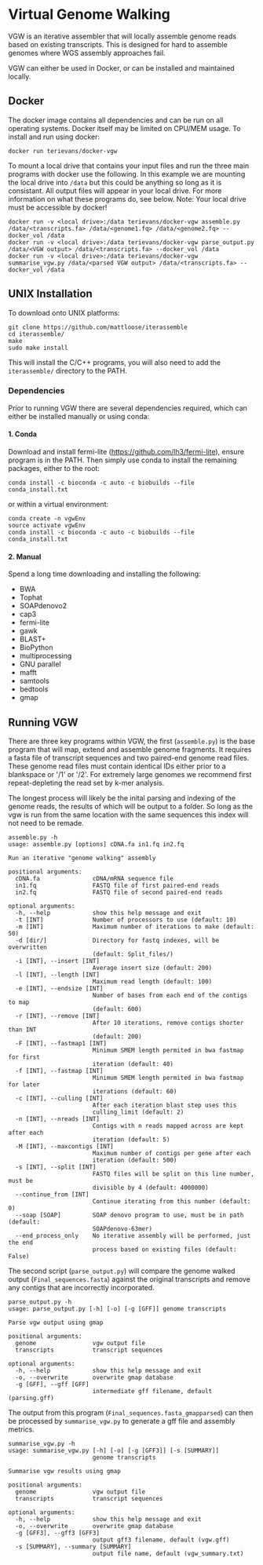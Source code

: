 # Virtual Genome Walking
VGW is an iterative assembler that will locally assemble genome reads based on existing transcripts. This is designed for hard to assemble genomes where WGS assembly approaches fail.

VGW can either be used in Docker, or can be installed and maintained locally.

## Docker

The docker image contains all dependencies and can be run on all operating systems. Docker itself may be limited on CPU/MEM usage. To install and run using docker:

```
docker run terievans/docker-vgw 
```

To mount a local drive that contains your input files and run the three main programs with docker use the following. In this example we are mounting the local drive into `/data` but this could be anything so long as it is consistant. All output files will appear in your local drive. For more information on what these programs do, see below. Note: Your local drive must be accessible by docker! 

```
docker run -v <local drive>:/data terievans/docker-vgw assemble.py /data/<transcripts.fa> /data/<genome1.fq> /data/<genome2.fq> --docker_vol /data
docker run -v <local drive>:/data terievans/docker-vgw parse_output.py /data/<VGW output> /data/<transcripts.fa> --docker_vol /data
docker run -v <local drive>:/data terievans/docker-vgw summarise_vgw.py /data/<parsed VGW output> /data/<transcripts.fa> --docker_vol /data
```

## UNIX Installation

To download onto UNIX platforms:

```
git clone https://github.com/mattloose/iterassemble
cd iterassemble/
make
sudo make install
```

This will install the C/C++ programs, you will also need to add the `iterassemble/` directory to the PATH.

### Dependencies 

Prior to running VGW there are several dependencies required, which can either be installed manually or using conda:

#### 1. Conda
  
  Download and install fermi-lite (https://github.com/lh3/fermi-lite), ensure program is in the PATH. Then simply use conda to install the remaining packages, either to the root:
  ```
  conda install -c bioconda -c auto -c biobuilds --file conda_install.txt
  ```
  or within a virtual environment:
  ```
  conda create -n vgwEnv
  source activate vgwEnv
  conda install -c bioconda -c auto -c biobuilds --file conda_install.txt
  ```
  
#### 2. Manual

  Spend a long time downloading and installing the following:
  * BWA
  * Tophat
  * SOAPdenovo2
  * cap3
  * fermi-lite 
  * gawk
  * BLAST+
  * BioPython
  * multiprocessing
  * GNU parallel
  * mafft
  * samtools
  * bedtools
  * gmap

## Running VGW

There are three key programs within VGW, the first (`assemble.py`) is the base program that will map, extend and assemble genome fragments. It requires a fasta file of transcript sequences and two paired-end genome read files. These genome read files must contain identical IDs either prior to a blankspace or '/1' or '/2'. For extremely large genomes we recommend first repeat-depleting the read set by k-mer analysis.

The longest process will likely be the inital parsing and indexing of the genome reads, the results of which will be output to a folder. So long as the vgw is run from the same location with the same sequences this index will not need to be remade.
```
assemble.py -h 
usage: assemble.py [options] cDNA.fa in1.fq in2.fq

Run an iterative "genome walking" assembly

positional arguments:
  cDNA.fa               cDNA/mRNA sequence file
  in1.fq                FASTQ file of first paired-end reads
  in2.fq                FASTQ file of second paired-end reads

optional arguments:
  -h, --help            show this help message and exit
  -t [INT]              Number of processors to use (default: 10)
  -m [INT]              Maximum number of iterations to make (default: 50)
  -d [dir/]             Directory for fastq indexes, will be overwritten
                        (default: Split_files/)
  -i [INT], --insert [INT]
                        Average insert size (default: 200)
  -l [INT], --length [INT]
                        Maximum read length (default: 100)
  -e [INT], --endsize [INT]
                        Number of bases from each end of the contigs to map
                        (default: 600)
  -r [INT], --remove [INT]
                        After 10 iterations, remove contigs shorter than INT
                        (default: 200)
  -F [INT], --fastmap1 [INT]
                        Minimum SMEM length permited in bwa fastmap for first
                        iteration (default: 40)
  -f [INT], --fastmap [INT]
                        Minimum SMEM length permited in bwa fastmap for later
                        iterations (default: 60)
  -c [INT], --culling [INT]
                        After each iteration blast step uses this
                        culling_limit (default: 2)
  -n [INT], --nreads [INT]
                        Contigs with n reads mapped across are kept after each
                        iteration (default: 5)
  -M [INT], --maxcontigs [INT]
                        Maximum number of contigs per gene after each
                        iteration (default: 500)
  -s [INT], --split [INT]
                        FASTQ files will be split on this line number, must be
                        divisible by 4 (default: 4000000)
  --continue_from [INT]
                        Continue iterating from this number (default: 0)
  --soap [SOAP]         SOAP denovo program to use, must be in path (default:
                        SOAPdenovo-63mer)
  --end_process_only    No iterative assembly will be performed, just the end
                        process based on existing files (default: False)
  ```

The second script (`parse_output.py`) will compare the genome walked output (`Final_sequences.fasta`) against the original transcripts and remove any contigs that are incorrectly incorporated. 

```
parse_output.py -h
usage: parse_output.py [-h] [-o] [-g [GFF]] genome transcripts

Parse vgw output using gmap

positional arguments:
  genome                vgw output file
  transcripts           transcript sequences

optional arguments:
  -h, --help            show this help message and exit
  -o, --overwrite       overwrite gmap database
  -g [GFF], --gff [GFF]
                        intermediate gff filename, default (parsing.gff)
```

The output from this program (`Final_sequences.fasta_gmapparsed`) can then be processed by `summarise_vgw.py` to generate a gff file and assembly metrics. 
```
summarise_vgw.py -h
usage: summarise_vgw.py [-h] [-o] [-g [GFF3]] [-s [SUMMARY]]
                        genome transcripts

Summarise vgw results using gmap

positional arguments:
  genome                vgw output file
  transcripts           transcript sequences

optional arguments:
  -h, --help            show this help message and exit
  -o, --overwrite       overwrite gmap database
  -g [GFF3], --gff3 [GFF3]
                        output gff3 filename, default (vgw.gff)
  -s [SUMMARY], --summary [SUMMARY]
                        output file name, default (vgw_summary.txt)
```
